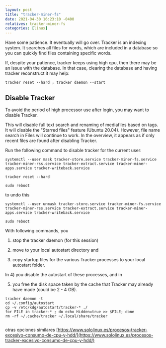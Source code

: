 ```yaml
---
layout: post
title: "tracker-miner-fs"
date: 2021-04-30 16:23:10 -0400
relatives: tracker-miner-fs
categories: [linux]
---
```


Have some patience. It eventually will go over.
Tracker is an indexing system. It searches all files for words, which are included in a database so you can quickly find files containing specific words.

If, despite your patience, tracker keeps using high cpu, then there may be an issue with the database. In that case, clearing the database and having tracker reconstruct it may help:
```
tracker reset --hard ; tracker daemon --start
``` 

## Disable Tracker

To avoid the period of high processor use after login, you may want to disable Tracker. 

This will disable full text search and renaming of mediafiles based on tags. It will disable the "Starred files" feature (Ubuntu 20.04). However, file name search in Files will continue to work. In the overview, it appears as if only recent files are found after disabling Tracker.

Run the following command to disable tracker for the current user:
```
systemctl --user mask tracker-store.service tracker-miner-fs.service tracker-miner-rss.service tracker-extract.service tracker-miner-apps.service tracker-writeback.service

tracker reset --hard

sudo reboot 
```

to undo this
``` 
systemctl --user unmask tracker-store.service tracker-miner-fs.service tracker-miner-rss.service tracker-extract.service tracker-miner-apps.service tracker-writeback.service

sudo reboot
```

With following commands, you

1) stop the tracker daemon (for this session)

2) move to your local autostart directory and 

3) copy startup files for the various Tracker processes to your local autostart folder. 

In 4) you disable the autostart of these processes, and in 

5) you free the disk space taken by the cache that Tracker may already have made (could be 2 - 4 GB).

```
tracker daemon -t
cd ~/.config/autostart
cp -v /etc/xdg/autostart/tracker-* ./
for FILE in tracker-* ; do echo Hidden=true >> $FILE; done
rm -rf ~/.cache/tracker ~/.local/share/tracker
 
```

otras opciones similares
[https://www.sololinux.es/procesos-tracker-excesivo-consumo-de-cpu-y-hdd/](https://www.sololinux.es/procesos-tracker-excesivo-consumo-de-cpu-y-hdd/)